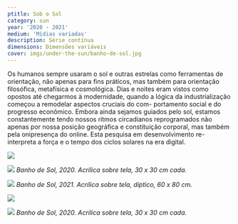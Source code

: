 ```yaml
---
ptitle: Sob o Sol
category: sun
year: '2020 - 2021'
medium: 'Mídias variadas'
description: Série contínua
dimensions: Dimensões variáveis
cover: imgs/under-the-sun/banho-de-sol.jpg
---
```

Os humanos sempre usaram o sol e outras estrelas como ferramentas de orientação, não apenas para fins práticos, mas também para orientação filosófica, metafísica e cosmológica. Dias e noites eram vistos como opostos até chegarmos à modernidade, quando a lógica da industrialização começou a remodelar aspectos cruciais do com- portamento social e do progresso econômico. Embora ainda sejamos guiados pelo sol, estamos constantemente tendo nossos ritmos circadianos reprogramados não apenas por nossa posição geográfica e constituição corporal, mas também pela onipresença do online. Esta pesquisa em desenvolvimento re-interpreta a força e o tempo dos ciclos solares na era digital.

![]({{site.baseurl}}/imgs/under-the-sun/banhodesol_1_30x30.jpg)

![]({{site.baseurl}}/imgs/under-the-sun/banhodesol_2_30x30.jpg)
_Banho de Sol, 2020. Acrílica sobre tela, 30 x 30 cm cada._

![]({{site.baseurl}}/imgs/under-the-sun/benhodesol_1_dipt_30x40.jpg)
_Banho de Sol, 2021. Acrílica sobre tela, díptico, 60 x 80 cm._

![]({{site.baseurl}}/imgs/under-the-sun/banhodesol_3_30x30.jpg)

![]({{site.baseurl}}/imgs/under-the-sun/banhodesol_4_30x30.jpg)
_Banho de Sol, 2020. Acrílica sobre tela, 30 x 30 cm cada._
